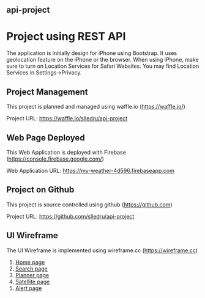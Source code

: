 ## api-project

# Project using REST API

The application is initially design for iPhone using Bootstrap.
It uses geolocation feature on the iPhone or the browser.
When using iPhone, make sure to turn on Location Services for Safari Websites.
You may find Location Services in Settings->Privacy.

## Project Management

This project is planned and managed using waffle.io (https://waffle.io/)

Project URL: https://waffle.io/slledru/api-project

## Web Page Deployed

This Web Application is deployed with Firebase (https://console.firebase.google.com/)

Web Application URL: https://my-weather-4d596.firebaseapp.com

## Project on Github

This project is source controlled using github (https://github.com)

Project URL: https://github.com/slledru/api-project

## UI Wireframe

The UI Wireframe is implemented using wireframe.cc (https://wireframe.cc)

1. [Home page](https://wireframe.cc/fwEh4w)
2. [Search page](https://wireframe.cc/)
3. [Planner page](https://wireframe.cc/)
4. [Satellite page](https://wireframe.cc/)
5. [Alert page](https://wireframe.cc/bo1mmo)
